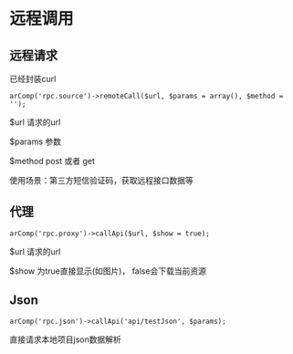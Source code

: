 # 远程调用


## 远程请求

已经封装curl

```
arComp('rpc.source')->remoteCall($url, $params = array(), $method = '');
```
$url 请求的url 

$params 参数

$method post  或者  get

使用场景：第三方短信验证码，获取远程接口数据等

## 代理



```
arComp('rpc.proxy')->callApi($url, $show = true);
```


$url 请求的url 


$show 为true直接显示(如图片)， false会下载当前资源



## Json

```
arComp('rpc.json')->callApi('api/testJson', $params);
```

直接请求本地项目json数据解析



